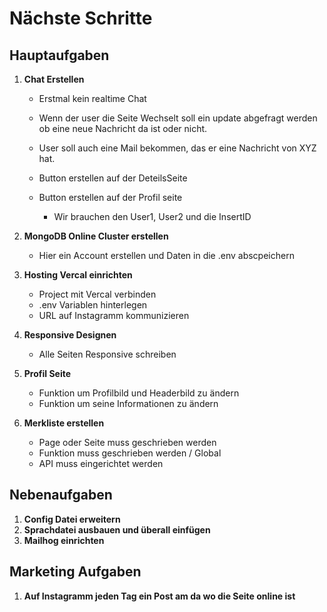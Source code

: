 # Nächste Schritte

## Hauptaufgaben

1. **Chat Erstellen**

   - Erstmal kein realtime Chat
   - Wenn der user die Seite Wechselt soll ein update abgefragt werden ob eine neue Nachricht da ist oder nicht.
   - User soll auch eine Mail bekommen, das er eine Nachricht von XYZ hat.
   - Button erstellen auf der DeteilsSeite
   - Button erstellen auf der Profil seite

     - Wir brauchen den User1, User2 und die InsertID

2. **MongoDB Online Cluster erstellen**

   - Hier ein Account erstellen und Daten in die .env abscpeichern

3. **Hosting Vercal einrichten**

   - Project mit Vercal verbinden
   - .env Variablen hinterlegen
   - URL auf Instagramm kommunizieren

4. **Responsive Designen**

   - Alle Seiten Responsive schreiben

5. **Profil Seite**

   - Funktion um Profilbild und Headerbild zu ändern
   - Funktion um seine Informationen zu ändern

6. **Merkliste erstellen**

   - Page oder Seite muss geschrieben werden
   - Funktion muss geschrieben werden / Global
   - API muss eingerichtet werden

## Nebenaufgaben

1. **Config Datei erweitern**
2. **Sprachdatei ausbauen und überall einfügen**
3. **Mailhog einrichten**

## Marketing Aufgaben

1. **Auf Instagramm jeden Tag ein Post am da wo die Seite online ist**
